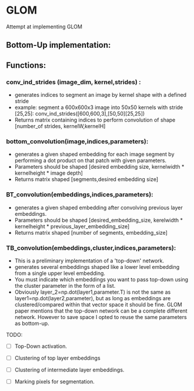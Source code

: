 # GLOM
Attempt at implementing GLOM
## Bottom-Up implementation: 
## Functions: 
### conv_ind_strides (image_dim, kernel,strides) :
- generates indices to segment an image by kernel shape with a defined stride 
- example: segment a 600x600x3 image into 50x50 kernels with stride [25,25]: conv_ind_strides([600,600,3],[50,50][25,25]) 
- Returns matrix containing indices to perform convolution of shape [number_of strides, kernelW,kernelH]
### bottom_convolution(image,indices,parameters): 
 - generates a given shaped embedding for each image segment by performing a dot product on that patch with given parameters. 
 - Parameters should be shaped [desired embedding size, kernelwidth * kernelheight * image depth] 
 - Returns matrix shaped [segments,desired embedding size]
### BT_convolution(embeddings,indices,parameters): 
 - generates a given shaped embedding after convolving previous layer embeddings. 
 - Parameters should be shaped [desired_embedding_size, kerelwidth * kernelheight * previous_layer_embedding_size] 
 - Returns matrix shaped [number of segments, embedding_size]
### TB_convolution(embeddings,cluster,indices,parameters):  
- This is a preliminary implementation of a 'top-down' network. 
- generates several embeddings shaped like a lower level embedding from a single upper level embedding. 
- You must indicate which embeddings you want to pass top-down using the cluster parameter in the form of a list. 
- Obviously layer_2=np.dot(layer1,parameter.T) is not the same as layer1=np.dot(layer2,parameter), but as long as embeddings are clustered/compared within that vector space it should be fine. GLOM paper mentions that the top-down network can be a complete different network. However to save space I opted to reuse the same parameters as bottom-up. 

TODO: 
- [ ] Top-Down activation. 
- [ ] Clustering of top layer embeddings
- [ ] Clustering of intermediate layer embeddings. 
- [ ] Marking pixels for segmentation.

